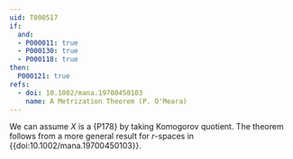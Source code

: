 ```yaml
---
uid: T000517
if:
  and:
  - P000011: true
  - P000130: true
  - P000118: true
then:
  P000121: true
refs:
  - doi: 10.1002/mana.19700450103
    name: A Metrization Theorem (P. O'Meara)
---
```


We can assume $X$ is a {P178} by taking Komogorov quotient. The theorem follows from a more general result for $r$-spaces in {{doi:10.1002/mana.19700450103}}.
